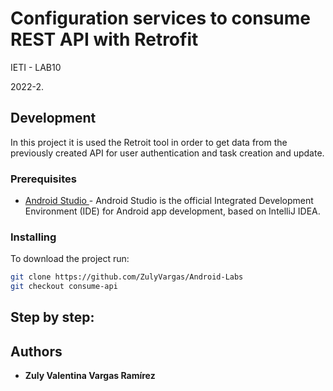 # Configuration services to consume REST API with Retrofit

IETI - LAB10

2022-2.

## Development

In this project it is used the Retroit tool in order to get data from the previously created API for user authentication and task creation and update. 

### Prerequisites

- [ Android Studio ](https://developer.android.com/studio) - Android Studio is the official Integrated Development Environment (IDE) for Android app development, based on IntelliJ IDEA.


### Installing

To download the project run:

```bash
git clone https://github.com/ZulyVargas/Android-Labs
git checkout consume-api
```

## Step by step:

## Authors

- **Zuly Valentina Vargas Ramírez**